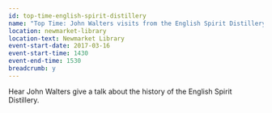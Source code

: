 ```yaml
---
id: top-time-english-spirit-distillery
name: "Top Time: John Walters visits from the English Spirit Distillery"
location: newmarket-library
location-text: Newmarket Library
event-start-date: 2017-03-16
event-start-time: 1430
event-end-time: 1530
breadcrumb: y
---
```


Hear John Walters give a talk about the history of the English Spirit Distillery.

